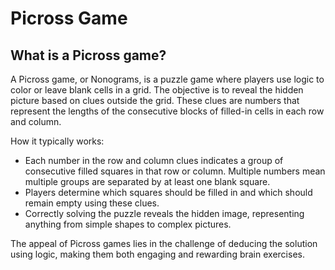 # Picross Game

## What is a Picross game?
A Picross game, or Nonograms, is a puzzle game where players use logic to color or leave blank cells in a grid. The objective is to reveal the hidden picture based on clues outside the grid. These clues are numbers that represent the lengths of the consecutive blocks of filled-in cells in each row and column.

How it typically works: 
- Each number in the row and column clues indicates a group of consecutive filled squares in that row or column. Multiple numbers mean multiple groups are separated by at least one blank square.
- Players determine which squares should be filled in and which should remain empty using these clues.
- Correctly solving the puzzle reveals the hidden image, representing anything from simple shapes to complex pictures.

The appeal of Picross games lies in the challenge of deducing the solution using logic, making them both engaging and rewarding brain exercises.

